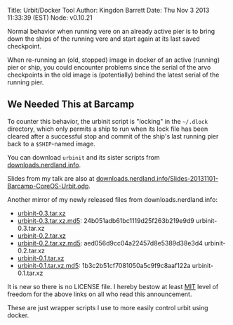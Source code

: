 Title: Urbit/Docker Tool
Author: Kingdon Barrett
Date: Thu Nov 3 2013 11:33:39 (EST)
Node: v0.10.21

Normal behavior when running vere on an already active pier is to bring down
the ships of the running vere and start again at its last saved checkpoint.

When re-running an (old, stopped) image in docker of an active (running) pier
or ship, you could encounter problems since the serial of the arvo checkpoints
in the old image is (potentially) behind the latest serial of the running pier.

## We Needed This at Barcamp

To counter this behavior, the urbinit script is "locking" in the `~/.dlock`
directory, which only permits a ship to run when its lock file has been cleared
after a successful stop and commit of the ship's last running pier back to a
`$SHIP`-named image.

You can download `urbinit` and its sister scripts from <a href="//downloads.nerdland.info/urbinit/urbinit-0.3.tar.xz">downloads.nerdland.info</a>.

Slides from my talk are also at <a href="//downloads.nerdland.info/Slides-20131101-Barcamp-CoreOS-Urbit.odp">downloads.nerdland.info/Slides-20131101-Barcamp-CoreOS-Urbit.odp</a>.

Another mirror of my newly released files from downloads.nerdland.info:

* <a href="/urbinit-0.3.tar.xz">urbinit-0.3.tar.xz</a>
* <a href="/urbinit-0.3.tar.xz.md5.txt">urbinit-0.3.tar.xz.md5</a>: 24b051adb61bc1119d25f263b219e9d9  urbinit-0.3.tar.xz
* <a href="/urbinit-0.2.tar.xz">urbinit-0.2.tar.xz</a>
* <a href="/urbinit-0.2.tar.xz.md5.txt">urbinit-0.2.tar.xz.md5</a>: aed056d9cc04a22457d8e5389d38e3d4  urbinit-0.2.tar.xz
* <a href="/urbinit-0.1.tar.xz">urbinit-0.1.tar.xz</a>
* <a href="/urbinit-0.1.tar.xz.md5.txt">urbinit-0.1.tar.xz.md5</a>: 1b3c2b51cf7081050a5c9f9c8aaf122a  urbinit-0.1.tar.xz

It is new so there is no LICENSE file.  I hereby bestow at least <a
href="http://opensource.org/licenses/MIT">MIT</a> level of freedom for the
above links on all who read this announcement.

These are just wrapper scripts I use to more easily control urbit using docker.
